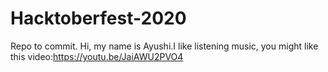 # Hacktoberfest-2020
Repo to commit.
Hi, my name is Ayushi.I like listening music, you might like this video:https://youtu.be/JaiAWU2PVO4
